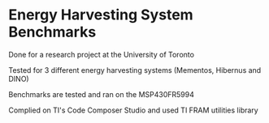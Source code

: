 # Energy Harvesting System Benchmarks
Done for a research project at the University of Toronto

Tested for 3 different energy harvesting systems (Mementos, Hibernus and DINO)

Benchmarks are tested and ran on the MSP430FR5994

Complied on TI's Code Composer Studio and used TI FRAM utilities library
